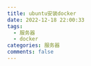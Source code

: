 ```yaml
---
title: ubuntu安装docker
date: 2022-12-18 22:00:33
tags:
  - 服务器
  - docker
categories: 服务器
comments: false
---
```

